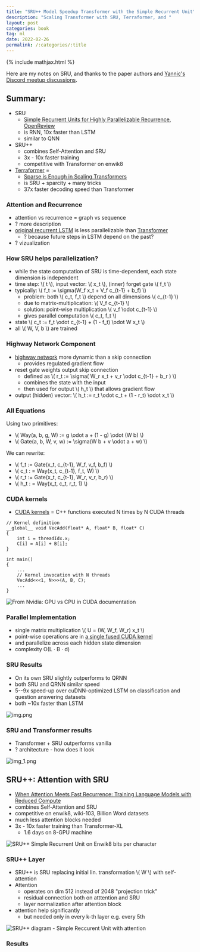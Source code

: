 ```yaml
---
title: "SRU++ Model Speedup Transformer with the Simple Recurrent Unit"
description: "Scaling Transformer with SRU, Terraformer, and "
layout: post
categories: book
tag: ml
date: 2022-02-26
permalink: /:categories/:title
---
```


{% include mathjax.html %}


Here are my notes on SRU, and thanks to the paper authors and [Yannic's Discord meetup discussions](https://discord.com/channels/714501525455634453/780793106496880650/941342791349440514).

## Summary:
- SRU
  - [Simple Recurrent Units for Highly Parallelizable Recurrence](https://arxiv.org/abs/1709.02755), [OpenReview](https://openreview.net/forum?id=rJBiunlAW)
  - is RNN, 10x faster than LSTM
  - similar to QNN
- SRU++
  - combines Self-Attention and SRU
  - 3x - 10x faster training
  - competitive with Transformer on enwik8
- [Terraformer](https://arxiv.org/pdf/2111.12763.pdf) =
  - [Sparse is Enough in Scaling Transformers](https://arxiv.org/pdf/2111.12763.pdf)
  - is SRU + sparcity + many tricks
  - 37x faster decoding speed than Transformer


### Attention and Recurrence
- attention vs recurrence = graph vs sequence
- ? more description
- [original recurrent LSTM](https://www.bioinf.jku.at/publications/older/2604.pdf) is less parallelizable than [Transformer](https://arxiv.org/pdf/1706.03762v5.pdf)
  - ? because future steps in LSTM depend on the past?
- ? vizualization
 
  
### How SRU helps parallelization?
- while the state computation of SRU is time-dependent, each state dimension is independent
- time step: \\( t \\), input vector: \\( x_t \\), (inner) forget gate \\( f_t \\)
- typically: \\( f_t := \sigma(W_f x_t + V_f c_{t-1} + b_f) \\)
  - problem: both \\( c_t, f_t \\) depend on all dimensions \\( c_{t-1} \\) 
  - due to matrix-multiplication: \\( V_f c_{t-1} \\)
  - solution: point-wise multiplication \\( v_f \odot c_{t-1} \\)
  - gives parallel computation \\( c_t, f_t \\)
- state \\( c_t := f_t \odot c_{t-1} + (1 - f_t) \odot W x_t \\)
- all \\( W, V, b \\) are trained 


### Highway Network Component
- [highway network](https://arxiv.org/pdf/1507.06228.pdf) more dynamic than a skip connection 
  - provides regulated gradient flow
- reset gate weights output skip connection
  - defined as \\( r_t := \sigma( W_r x_t + v_r \odot c_{t-1} + b_r ) \\)
  - combines the state with the input
  - then used for output \\( h_t \\) that allows gradient flow
- output (hidden) vector: \\( h_t := r_t \odot c_t + (1 - r_t) \odot x_t \\)


### All Equations
Using two primitives:
- \\( Way(a, b, g, W) := g \odot a + (1 - g) \odot (W b) \\)
- \\( Gate(a, b, W, v, w) := \sigma(W b + v \odot a + w) \\)
 
We can rewrite:
- \\( f_t := Gate(x_t, c_{t-1}, W_f, v_f, b_f) \\)
- \\( c_t : = Way(x_t, c_{t-1}, f_t, W) \\)
- \\( r_t := Gate(x_t, c_{t-1}, W_r, v_r, b_r) \\)
- \\( h_t : = Way(x_t, c_t, r_t, 1) \\)


### CUDA kernels
- [CUDA kernels](https://docs.nvidia.com/cuda/cuda-c-programming-guide/index.html) = C++ functions executed N times by N CUDA threads
 
```
// Kernel definition
__global__ void VecAdd(float* A, float* B, float* C)
{
    int i = threadIdx.x;
    C[i] = A[i] + B[i];
}

int main()
{
    ...
    // Kernel invocation with N threads
    VecAdd<<<1, N>>>(A, B, C);
    ...
}
```

![From Nvidia: GPU vs CPU in CUDA documentation](/images/sru-cpu-vs-gpu.png)


### Parallel Implementation
- single matrix multiplication \\( U = (W, W_f, W_r) x_t \\)
- point-wise operations are in [a single fused CUDA kernel](https://github.com/taolei87/sru/blob/master/sru/csrc/sru_cuda_kernel.cu)
- and parallelize across each hidden state dimension
- complexity O(L · B · d)

### SRU Results
- On its own SRU slightly outperforms to QRNN
- both SRU and QRNN similar speed
- 5--9x speed-up over cuDNN-optimized LSTM on classification and question answering datasets
- both ~10x faster than LSTM

![img.png](../images/sru_sru_results.png)


### SRU and Transformer results

- Transformer + SRU outperforms vanilla
- ? architecture - how does it look

![img_1.png](../images/sru_sru_and_transformer_results.png)


## SRU++: Attention with SRU
- [When Attention Meets Fast Recurrence: Training Language Models with Reduced Compute](https://arxiv.org/abs/2102.12459)
- combines Self-Attention and SRU
- competitive on enwik8, wiki-103, Billion Word datasets
- much less attention blocks needed
- 3x - 10x faster training than Transformer-XL
  - 1.6 days on 8-GPU machine

<img src="/images/sru++-bits-per-character-on-enwik8.png" alt="SRU++ Simple Recurrent Unit on Enwik8 bits per character" />


### SRU++ Layer
- SRU++ is SRU replacing initial lin. transformation \\( W \\) with self-attention
- Attention
  - operates on dim 512 instead of 2048 "projection trick"
  - residual connection both on atttention and SRU
  - layer normalization after attention block
- attention help significantly
  - but needed only in every k-th layer e.g. every 5th
 
![SRU++ diagram - Simple Reccurent Unit with attention](/images/sru-layer-diagram.png)


### Results